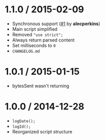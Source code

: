 # 1.1.0 / 2015-02-09
- Synchronous support ([#1](https://github.com/yttr/s3-logs/pull/1) by **alecperkins**)
- Main script simplified
- Removed `"use strict";`
- Always return parsed content
- Set milliseconds to `0`
- `CHANGELOG.md`

# 1.0.1 / 2015-01-15
- bytesSent wasn't returning

# 1.0.0 / 2014-12-28
- `logDate();`
- `logId();`
- Reorganized script structure
